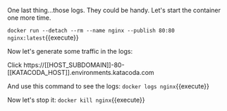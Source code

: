 One last thing...those logs. They could be handy. Let's start the container one more time.

`docker run --detach --rm --name nginx --publish 80:80 nginx:latest`{{execute}}

Now let's generate some traffic in the logs:

Click https://[[HOST_SUBDOMAIN]]-80-[[KATACODA_HOST]].environments.katacoda.com

And use this command to see the logs: `docker logs nginx`{{execute}}

Now let's stop it: `docker kill nginx`{{execute}}
